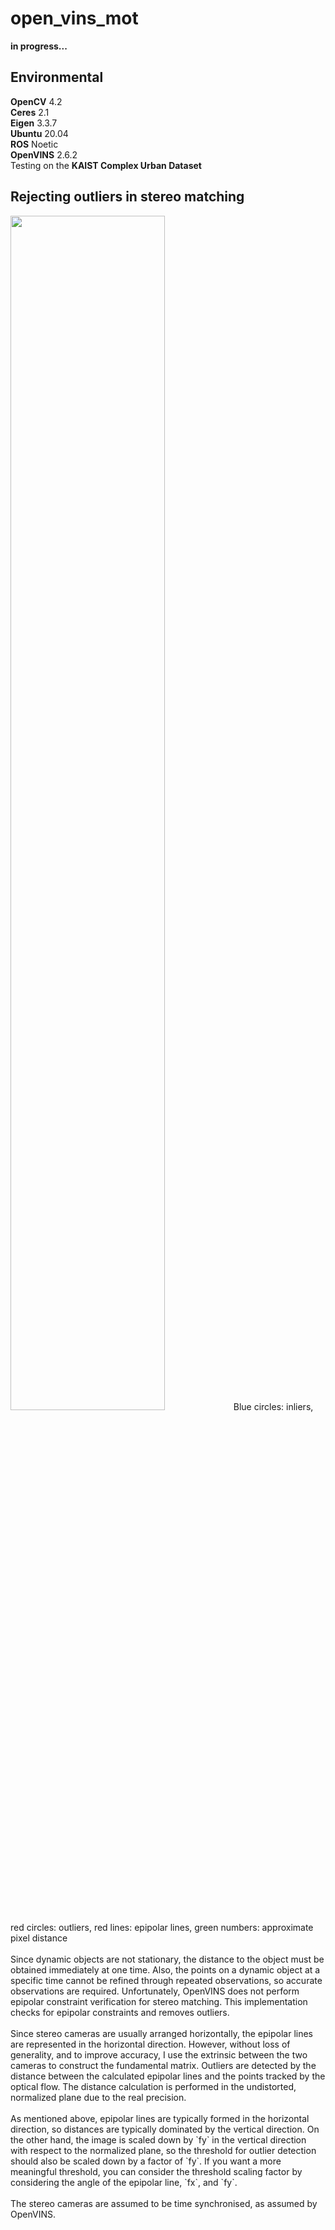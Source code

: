 # open_vins_mot
**in progress...**    
## Environmental
**OpenCV** 4.2   
**Ceres** 2.1   
**Eigen** 3.3.7   
**Ubuntu** 20.04   
**ROS** Noetic   
**OpenVINS** 2.6.2   
Testing on the **KAIST Complex Urban Dataset**   

## Rejecting outliers in stereo matching
<img src = "https://user-images.githubusercontent.com/72921481/219631769-70dda35a-7cfb-4231-84f3-c2c070bbc06b.png" width="70%" height="70%">
Blue circles: inliers, red circles: outliers, red lines: epipolar lines, green numbers: approximate pixel distance
<br/>
<br/>
Since dynamic objects are not stationary, the distance to the object must be obtained immediately at one time. Also, the points on a dynamic object at a specific time cannot be refined through repeated observations, so accurate observations are required.    
Unfortunately, OpenVINS does not perform epipolar constraint verification for stereo matching. This implementation checks for epipolar constraints and removes outliers.    
<br/>
<br/>
Since stereo cameras are usually arranged horizontally, the epipolar lines are represented in the horizontal direction. However, without loss of generality, and to improve accuracy, I use the extrinsic between the two cameras to construct the fundamental matrix. Outliers are detected by the distance between the calculated epipolar lines and the points tracked by the optical flow. The distance calculation is performed in the undistorted, normalized plane due to the real precision.
<br/>
<br/>
As mentioned above, epipolar lines are typically formed in the horizontal direction, so distances are typically dominated by the vertical direction. On the other hand, the image is scaled down by `fy` in the vertical direction with respect to the normalized plane, so the threshold for outlier detection should also be scaled down by a factor of `fy`. If you want a more meaningful threshold, you can consider the threshold scaling factor by considering the angle of the epipolar line, `fx`, and `fy`.
<br/>
<br/>
The stereo cameras are assumed to be time synchronised, as assumed by OpenVINS.

